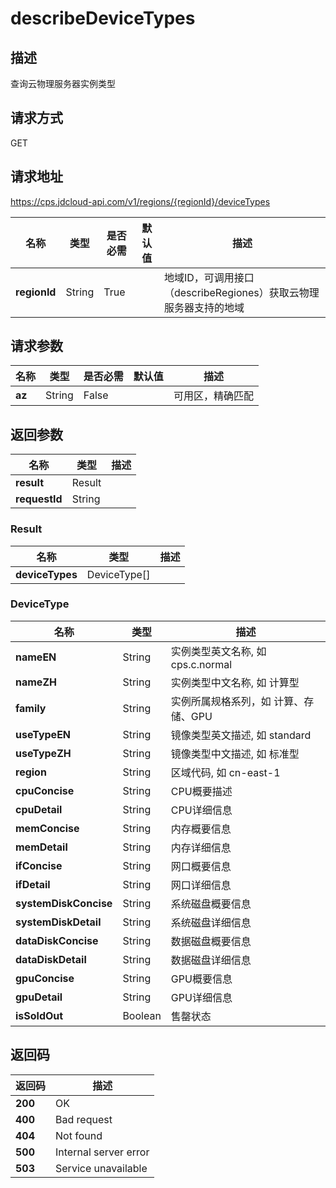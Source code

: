 # describeDeviceTypes


## 描述
查询云物理服务器实例类型

## 请求方式
GET

## 请求地址
https://cps.jdcloud-api.com/v1/regions/{regionId}/deviceTypes

|名称|类型|是否必需|默认值|描述|
|---|---|---|---|---|
|**regionId**|String|True| |地域ID，可调用接口（describeRegiones）获取云物理服务器支持的地域|

## 请求参数
|名称|类型|是否必需|默认值|描述|
|---|---|---|---|---|
|**az**|String|False| |可用区，精确匹配|


## 返回参数
|名称|类型|描述|
|---|---|---|
|**result**|Result| |
|**requestId**|String| |

### Result
|名称|类型|描述|
|---|---|---|
|**deviceTypes**|DeviceType[]| |
### DeviceType
|名称|类型|描述|
|---|---|---|
|**nameEN**|String|实例类型英文名称, 如 cps.c.normal|
|**nameZH**|String|实例类型中文名称, 如 计算型|
|**family**|String|实例所属规格系列，如 计算、存储、GPU|
|**useTypeEN**|String|镜像类型英文描述, 如 standard|
|**useTypeZH**|String|镜像类型中文描述, 如 标准型|
|**region**|String|区域代码, 如 cn-east-1|
|**cpuConcise**|String|CPU概要描述|
|**cpuDetail**|String|CPU详细信息|
|**memConcise**|String|内存概要信息|
|**memDetail**|String|内存详细信息|
|**ifConcise**|String|网口概要信息|
|**ifDetail**|String|网口详细信息|
|**systemDiskConcise**|String|系统磁盘概要信息|
|**systemDiskDetail**|String|系统磁盘详细信息|
|**dataDiskConcise**|String|数据磁盘概要信息|
|**dataDiskDetail**|String|数据磁盘详细信息|
|**gpuConcise**|String|GPU概要信息|
|**gpuDetail**|String|GPU详细信息|
|**isSoldOut**|Boolean|售罄状态|

## 返回码
|返回码|描述|
|---|---|
|**200**|OK|
|**400**|Bad request|
|**404**|Not found|
|**500**|Internal server error|
|**503**|Service unavailable|
